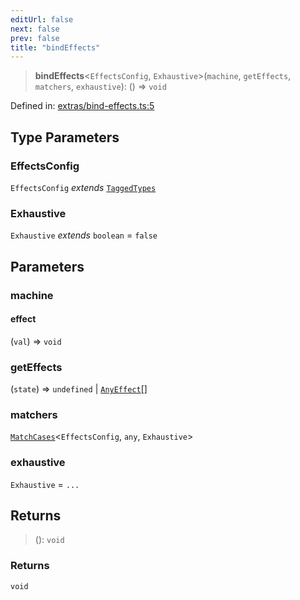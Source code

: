 ```yaml
---
editUrl: false
next: false
prev: false
title: "bindEffects"
---
```


> **bindEffects**\<`EffectsConfig`, `Exhaustive`\>(`machine`, `getEffects`, `matchers`, `exhaustive`): () => `void`

Defined in: [extras/bind-effects.ts:5](https://github.com/WinstonFassett/matchina/blob/2d22b2187dda803854f54b63fe09d04bd833387d/src/extras/bind-effects.ts#L5)

## Type Parameters

### EffectsConfig

`EffectsConfig` *extends* [`TaggedTypes`](/docs/src/content/docs/reference/type-aliases/taggedtypes/)

### Exhaustive

`Exhaustive` *extends* `boolean` = `false`

## Parameters

### machine

#### effect

(`val`) => `void`

### getEffects

(`state`) => `undefined` \| [`AnyEffect`](/docs/src/content/docs/reference/type-aliases/anyeffect/)[]

### matchers

[`MatchCases`](/docs/src/content/docs/reference/type-aliases/matchcases/)\<`EffectsConfig`, `any`, `Exhaustive`\>

### exhaustive

`Exhaustive` = `...`

## Returns

> (): `void`

### Returns

`void`
